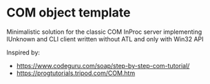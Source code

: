 # COM object template

Minimalistic solution for the classic COM InProc server implementing IUnknown and CLI client written without ATL and only with Win32 API

Inspired by:
 - https://www.codeguru.com/soap/step-by-step-com-tutorial/
 - https://progtutorials.tripod.com/COM.htm
